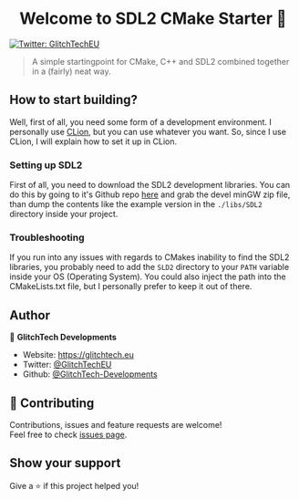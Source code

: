 <h1 align="center">Welcome to SDL2 CMake Starter 👋</h1>
<p>
  <a href="https://twitter.com/GlitchTechEU" target="_blank">
    <img alt="Twitter: GlitchTechEU" src="https://img.shields.io/twitter/follow/GlitchTechEU.svg?style=social" />
  </a>
</p>

> A simple startingpoint for CMake, C++ and SDL2 combined together in a (fairly) neat way.

## How to start building?

Well, first of all, you need some form of a development environment. I personally use [CLion](https://www.jetbrains.com/clion/), but you can use whatever you want. 
So, since I use CLion, I will explain how to set it up in CLion.

### Setting up SDL2

First of all, you need to download the SDL2 development libraries. 
You can do this by going to it's Github repo [here](https://github.com/libsdl-org/SDL/releases/latest) and grab the devel minGW zip file, than dump the contents like the example version in the `./libs/SDL2` directory inside your project.

### Troubleshooting

If you run into any issues with regards to CMakes inability to find the SDL2 libraries, you probably need to add the `SLD2` directory to your `PATH` variable inside your OS (Operating System).
You could also inject the path into the CMakeLists.txt file, but I personally prefer to keep it out of there.
## Author

👤 **GlitchTech Developments**

* Website: https://glitchtech.eu
* Twitter: [@GlitchTechEU](https://twitter.com/GlitchTechEU)
* Github: [@GlitchTech-Developments](https://github.com/GlitchTech-Developments)

## 🤝 Contributing

Contributions, issues and feature requests are welcome!<br />Feel free to check [issues page](https://github.com/GlitchTech-Developments/SDL2-CMake-Starter/issues). 

## Show your support

Give a ⭐️ if this project helped you!